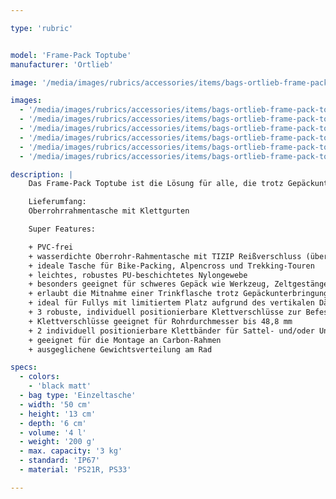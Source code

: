 ```yaml
---

type: 'rubric'


model: 'Frame-Pack Toptube'
manufacturer: 'Ortlieb'

image: '/media/images/rubrics/accessories/items/bags-ortlieb-frame-pack-toptube_01.jpg'

images:
  - '/media/images/rubrics/accessories/items/bags-ortlieb-frame-pack-toptube_02.jpg'
  - '/media/images/rubrics/accessories/items/bags-ortlieb-frame-pack-toptube_03.jpg'
  - '/media/images/rubrics/accessories/items/bags-ortlieb-frame-pack-toptube_04.jpg'
  - '/media/images/rubrics/accessories/items/bags-ortlieb-frame-pack-toptube_05.jpg'
  - '/media/images/rubrics/accessories/items/bags-ortlieb-frame-pack-toptube_06.jpg'
  - '/media/images/rubrics/accessories/items/bags-ortlieb-frame-pack-toptube_07.jpg'

description: |
    Das Frame-Pack Toptube ist die Lösung für alle, die trotz Gepäckunterbringung im Rahmen weiterhin nicht auf die Mitnahme von Trinkflaschen verzichten möchten. Ebenso ist die Rahmentasche ideal für alle Fullsuspension-MTB´s, deren Dämpfer den Platz im Rahmendreieck limitieren. Das Frame-Pack Toptube ermöglicht durch die 4 Liter Volumen die Unterbringung von schweren Ausrüstungsgegenständen wie dem Zeltgestänge, Werkzeug oder Proviant innerhalb des Rahmendreiecks und verhilft damit zu einem niedrigen Schwerpunkt am Rad. Das bewährte, wasserdichte Nylongewebe sorgt in Verbindung mit dem wasserdichten Tizip Reißverschluss (überarbeitete Version) dafür, dass der Inhalt selbst bei widrigsten Bedingungen absolut trocken bleibt. Die variabel zu positionierenden, stabilen und haftstarken Klettverschlüße ermöglichen eine einfache und unkomplizierte Montage am Ober- und Sitzrohr des Rades.

    Lieferumfang:
    Oberrohrrahmentasche mit Klettgurten

    Super Features:

    + PVC-frei
    + wasserdichte Oberrohr-Rahmentasche mit TIZIP Reißverschluss (überarbeitete Version)
    + ideale Tasche für Bike-Packing, Alpencross und Trekking-Touren
    + leichtes, robustes PU-beschichtetes Nylongewebe
    + besonders geeignet für schweres Gepäck wie Werkzeug, Zeltgestänge und Nahrungsvorräte
    + erlaubt die Mitnahme einer Trinkflasche trotz Gepäckunterbringung im Rahmen
    + ideal für Fullys mit limitiertem Platz aufgrund des vertikalen Dämpfers
    + 3 robuste, individuell positionierbare Klettverschlüsse zur Befestigung am Oberrohr
    + Klettverschlüsse geeignet für Rohrdurchmesser bis 48,8 mm
    + 2 individuell positionierbare Klettbänder für Sattel- und/oder Unterrohr
    + geeignet für die Montage an Carbon-Rahmen
    + ausgeglichene Gewichtsverteilung am Rad

specs:
  - colors:
    - 'black matt'
  - bag type: 'Einzeltasche'
  - width: '50 cm'
  - height: '13 cm'
  - depth: '6 cm'
  - volume: '4 l'
  - weight: '200 g'
  - max. capacity: '3 kg'
  - standard: 'IP67'
  - material: 'PS21R, PS33'

---
```

